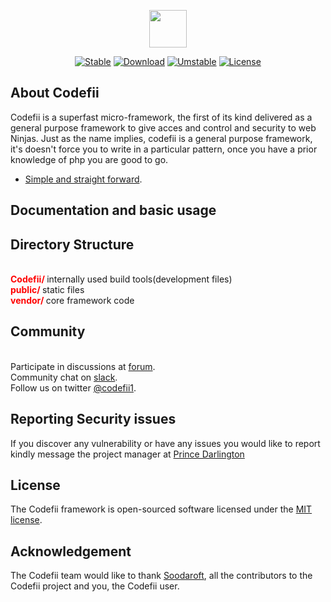 <p align="center"><img src="https://codefii.com/public/images/codefii.png" width="60" height=""60"/></p>

<p align="center">
<a href="https://packagist.org/packages/codefii/codefii"><img src="https://poser.pugx.org/codefii/codefii/v/stable" alt="Stable"></a>
<a href="https://packagist.org/packages/codefii/codefii"><img src="https://poser.pugx.org/codefii/codefii/downloads" alt="Download"></a>
<a href="https://packagist.org/packages/codefii/codefii"><img src="https://poser.pugx.org/codefii/codefii/v/unstable" alt="Umstable"></a>
<a href="https://packagist.org/packages/codefii/codefii"><img src="https://poser.pugx.org/codefii/codefii/license" alt="License"></a>
</p>

## About Codefii
Codefii is a superfast micro-framework, the first of its kind delivered as a general purpose framework to give acces and control and security to web Ninjas. Just as the name implies, codefii is a general purpose framework, it's doesn't force you to write in a particular pattern, once you have a prior knowledge of php you are good to go.

- [Simple and straight forward](https://codefii.com/documentation).

## Documentation and basic usage

## Directory Structure
<p>
 <br/>
 <b style="color:red;">Codefii/ </b>              internally used build tools(development files)
 <br/>
 <b style="color:red;">public/     </b>           static files
 <br/>
 <b style="color:red;">vendor/   </b>            core framework code

  </p>

## Community
<br/>
Participate in discussions at <a href="https://forum.codefii.com">forum</a>.<br/>
Community chat on <a href="https://codefii.slack.com">slack</a>.<br/>
Follow us on twitter <a href="https://twitter.com/codefii1">@codefii1</a>.<br/>

## Reporting Security issues
If you discover any vulnerability or have any issues you would like to report kindly message the project manager at <a href="mailto:ekeminyd@gmail.com">Prince Darlington</a>

## License
The Codefii  framework is open-sourced software licensed under the [MIT license](https://opensource.org/licenses/MIT).
## Acknowledgement
The Codefii team would like to thank <a href="http://soodarsoft.com">Soodaroft</a>, 
all the contributors to the Codefii project and you, the Codefii user.
